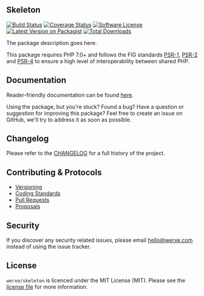 ## Skeleton

[![Build Status][icon-travis]][link-travis]
[![Coverage Status][icon-scrutinizer]][link-scrutinizer]
[![Software License][icon-license]][link-license]
[![Latest Version on Packagist][icon-version]][link-packagist]
[![Total Downloads][icon-downloads]][link-packagist]

The package description goes here.

This package requires PHP 7.0+ and follows the FIG standards [PSR-1][link-psr-1], [PSR-2][link-psr-2] and [PSR-4][link-psr-4] to ensure a high level of interoperability between shared PHP.

## Documentation

Reader-friendly documentation can be found [here][link-documentation].

Using the package, but you're stuck? Found a bug? Have a question or suggestion for improving this package? Feel free to create an issue on GitHub, we'll try to address it as soon as possible.

## Changelog

Please refer to the [CHANGELOG](CHANGELOG.md) for a full history of the project.

## Contributing & Protocols

- [Versioning](CONTRIBUTING.md#versioning)
- [Coding Standards](CONTRIBUTING.md#coding-standards)
- [Pull Requests](CONTRIBUTING.md#pull-requests)
- [Proposals](CONTRIBUTING.md#proposals)

## Security

If you discover any security related issues, please email hello@werxe.com instead of using the issue tracker.

## License

`werxe/skeleton` is licenced under the MIT License (MIT). Please see the [license file](LICENSE.md) for more information.

[link-composer]: http://getcomposer.org
[link-documentation]: https://docs.werxe.com/skeleton/1.x
[link-psr-1]: https://github.com/php-fig/fig-standards/blob/master/accepted/PSR-1-basic-coding-standard.md
[link-psr-2]: https://github.com/php-fig/fig-standards/blob/master/accepted/PSR-2-coding-style-guide.md
[link-psr-4]: https://github.com/php-fig/fig-standards/blob/master/accepted/PSR-4-autoloader.md
[link-travis]: https://travis-ci.org/werxe/skeleton
[link-scrutinizer]: https://scrutinizer-ci.com/g/werxe/skeleton/code-structure
[link-license]: https://opensource.org/licenses/MIT
[link-packagist]: https://packagist.org/packages/werxe/skeleton

[icon-travis]: https://img.shields.io/travis/werxe/skeleton/master.svg?style=flat-square
[icon-scrutinizer]: https://img.shields.io/scrutinizer/coverage/g/werxe/skeleton.svg?style=flat-square
[icon-license]: https://img.shields.io/badge/license-MIT-brightgreen.svg?style=flat-square
[icon-version]: https://img.shields.io/packagist/v/werxe/skeleton.svg?style=flat-square
[icon-downloads]: https://img.shields.io/packagist/dt/werxe/skeleton.svg?style=flat-square
